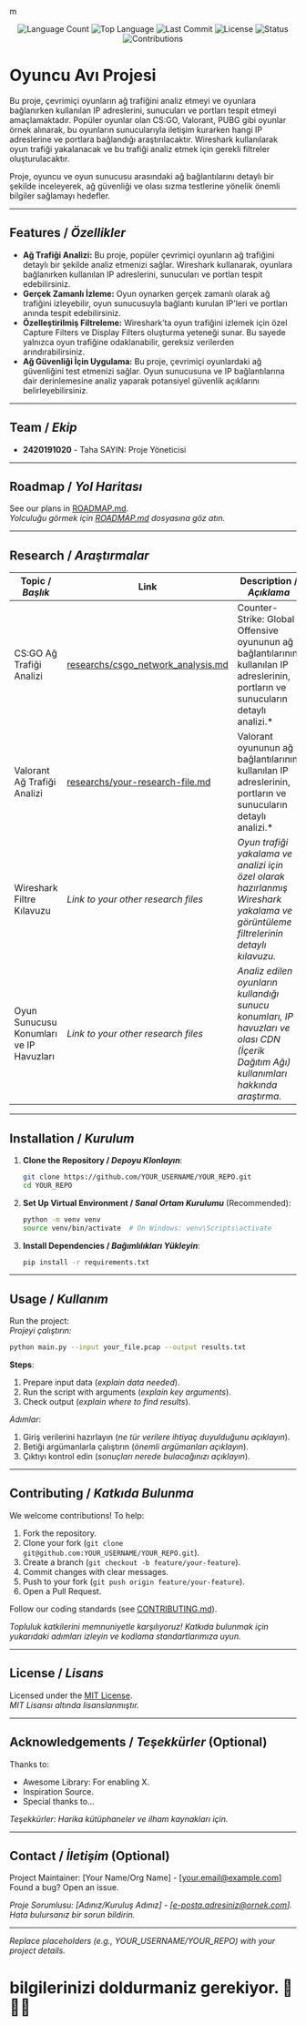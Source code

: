 m<div align="center">
  <img src="https://img.shields.io/github/languages/count/keyvanarasteh/Project?style=flat-square&color=blueviolet" alt="Language Count">
  <img src="https://img.shields.io/github/languages/top/keyvanarasteh/Project?style=flat-square&color=1e90ff" alt="Top Language">
  <img src="https://img.shields.io/github/last-commit/keyvanarasteh/Project?style=flat-square&color=ff69b4" alt="Last Commit">
  <img src="https://img.shields.io/github/license/keyvanarasteh/Project?style=flat-square&color=yellow" alt="License">
  <img src="https://img.shields.io/badge/Status-Active-green?style=flat-square" alt="Status">
  <img src="https://img.shields.io/badge/Contributions-Welcome-brightgreen?style=flat-square" alt="Contributions">
</div>

# Oyuncu Avı Projesi
Bu proje, çevrimiçi oyunların ağ trafiğini analiz etmeyi ve oyunlara bağlanırken kullanılan IP adreslerini, sunucuları ve portları tespit etmeyi amaçlamaktadır. Popüler oyunlar olan CS:GO, Valorant, PUBG gibi oyunlar örnek alınarak, bu oyunların sunucularıyla iletişim kurarken hangi IP adreslerine ve portlara bağlandığı araştırılacaktır. Wireshark kullanılarak oyun trafiği yakalanacak ve bu trafiği analiz etmek için gerekli filtreler oluşturulacaktır.

Proje, oyuncu ve oyun sunucusu arasındaki ağ bağlantılarını detaylı bir şekilde inceleyerek, ağ güvenliği ve olası sızma testlerine yönelik önemli bilgiler sağlamayı hedefler.

---

## Features / *Özellikler*

- **Ağ Trafiği Analizi:** Bu proje, popüler çevrimiçi oyunların ağ trafiğini detaylı bir şekilde analiz etmenizi sağlar. Wireshark kullanarak, oyunlara bağlanırken kullanılan IP adreslerini, sunucuları ve portları tespit edebilirsiniz.
- **Gerçek Zamanlı İzleme:** Oyun oynarken gerçek zamanlı olarak ağ trafiğini izleyebilir, oyun sunucusuyla bağlantı kurulan IP'leri ve portları anında tespit edebilirsiniz.
- **Özelleştirilmiş Filtreleme:** Wireshark’ta oyun trafiğini izlemek için özel Capture Filters ve Display Filters oluşturma yeteneği sunar. Bu sayede yalnızca oyun trafiğine odaklanabilir, gereksiz verilerden arındırabilirsiniz.
- **Ağ Güvenliği İçin Uygulama:** Bu proje, çevrimiçi oyunlardaki ağ güvenliğini test etmenizi sağlar. Oyun sunucusuna ve IP bağlantılarına dair derinlemesine analiz yaparak potansiyel güvenlik açıklarını belirleyebilirsiniz.
  
---

## Team / *Ekip*

- **2420191020** - Taha SAYIN: Proje Yöneticisi

  
---


## Roadmap / *Yol Haritası*

See our plans in [ROADMAP.md](ROADMAP.md).  
*Yolculuğu görmek için [ROADMAP.md](ROADMAP.md) dosyasına göz atın.*

---

## Research / *Araştırmalar*

| Topic / *Başlık*        | Link                                    | Description / *Açıklama*                        |
|-------------------------|-----------------------------------------|------------------------------------------------|
| CS:GO Ağ Trafiği Analizi	      | [researchs/csgo_network_analysis.md](researchs/csgo_network_analysis.md) | Counter-Strike: Global Offensive oyununun ağ bağlantılarının, kullanılan IP adreslerinin, portların ve sunucuların detaylı analizi.* |
| Valorant Ağ Trafiği Analizi	  | [researchs/your-research-file.md](researchs/your-research-file.md) | Valorant oyununun ağ bağlantılarının, kullanılan IP adreslerinin, portların ve sunucuların detaylı analizi.* |
| Wireshark Filtre Kılavuzu       | *Link to your other research files*     | *Oyun trafiği yakalama ve analizi için özel olarak hazırlanmış Wireshark yakalama ve görüntüleme filtrelerinin detaylı kılavuzu.*                  |
| Oyun Sunucusu Konumları ve IP Havuzları      | *Link to your other research files*     | *Analiz edilen oyunların kullandığı sunucu konumları, IP havuzları ve olası CDN (İçerik Dağıtım Ağı) kullanımları hakkında araştırma.*                  |



---

## Installation / *Kurulum*

1. **Clone the Repository / *Depoyu Klonlayın***:  
   ```bash
   git clone https://github.com/YOUR_USERNAME/YOUR_REPO.git
   cd YOUR_REPO
   ```

2. **Set Up Virtual Environment / *Sanal Ortam Kurulumu*** (Recommended):  
   ```bash
   python -m venv venv
   source venv/bin/activate  # On Windows: venv\Scripts\activate
   ```

3. **Install Dependencies / *Bağımlılıkları Yükleyin***:  
   ```bash
   pip install -r requirements.txt
   ```

---

## Usage / *Kullanım*

Run the project:  
*Projeyi çalıştırın:*

```bash
python main.py --input your_file.pcap --output results.txt
```

**Steps**:  
1. Prepare input data (*explain data needed*).  
2. Run the script with arguments (*explain key arguments*).  
3. Check output (*explain where to find results*).  

*Adımlar*:  
1. Giriş verilerini hazırlayın (*ne tür verilere ihtiyaç duyulduğunu açıklayın*).  
2. Betiği argümanlarla çalıştırın (*önemli argümanları açıklayın*).  
3. Çıktıyı kontrol edin (*sonuçları nerede bulacağınızı açıklayın*).

---

## Contributing / *Katkıda Bulunma*

We welcome contributions! To help:  
1. Fork the repository.  
2. Clone your fork (`git clone git@github.com:YOUR_USERNAME/YOUR_REPO.git`).  
3. Create a branch (`git checkout -b feature/your-feature`).  
4. Commit changes with clear messages.  
5. Push to your fork (`git push origin feature/your-feature`).  
6. Open a Pull Request.  

Follow our coding standards (see [CONTRIBUTING.md](CONTRIBUTING.md)).  

*Topluluk katkilerini memnuniyetle karşılıyoruz! Katkıda bulunmak için yukarıdaki adımları izleyin ve kodlama standartlarımıza uyun.*

---

## License / *Lisans*

Licensed under the [MIT License](LICENSE.md).  
*MIT Lisansı altında lisanslanmıştır.*

---

## Acknowledgements / *Teşekkürler* (Optional)

Thanks to:  
- Awesome Library: For enabling X.  
- Inspiration Source.  
- Special thanks to...  

*Teşekkürler: Harika kütüphaneler ve ilham kaynakları için.*

---

## Contact / *İletişim* (Optional)

Project Maintainer: [Your Name/Org Name] - [your.email@example.com]  
Found a bug? Open an issue.  

*Proje Sorumlusu: [Adınız/Kuruluş Adınız] - [e-posta.adresiniz@ornek.com]. Hata bulursanız bir sorun bildirin.*

---

*Replace placeholders (e.g., YOUR_USERNAME/YOUR_REPO) with your project details.*

# bilgilerinizi doldurmaniz gerekiyor. 🚫🚫🚫
